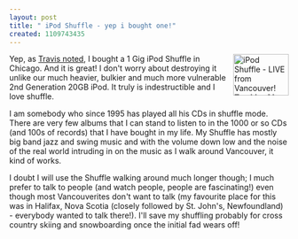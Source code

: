```yaml
---
layout: post
title: " iPod Shuffle - yep i bought one!"
created: 1109743435
---
```

<a href="http://www.flickr.com/photos/roland/5707620/" title="Photo Sharing"><img align="right" src="http://photos3.flickr.com/5707620_f2845710d2_t.jpg" width="100" height="75" alt="iPod Shuffle - LIVE from Vancouver! Tue Mar 01 2005 16:09" /></a><p>Yep, as <a href="http://www.hopstudios.com/nep/column/chicago_business_trip.html">Travis noted</a>, I bought a 1 Gig iPod Shuffle in Chicago. And it is great! I don't worry about destroying it unlike our much heavier, bulkier and much more vulnerable 2nd Generation 20GB iPod. It truly is indestructible and I love shuffle.</p> <p>I am somebody who since 1995 has played all his CDs in shuffle mode. There are very few albums that I can stand to listen to in the 1000 or so CDs (and 100s of records) that I have bought in my life. My Shuffle has mostly big band jazz and swing music and with the volume down low and the noise of the real world intruding in on the music as I walk around Vancouver, it kind of works.</p>  <p>I doubt I will use the Shuffle walking around much longer though; I much prefer to talk to people (and watch people, people are fascinating!) even though most Vancouverites don't want to talk (my favourite place for this was in Halifax, Nova Scotia (closely followed by St. John's, Newfoundland) - everybody wanted to talk there!). I'll save my shuffling probably for cross country skiing and snowboarding once the initial fad wears off!</p>


